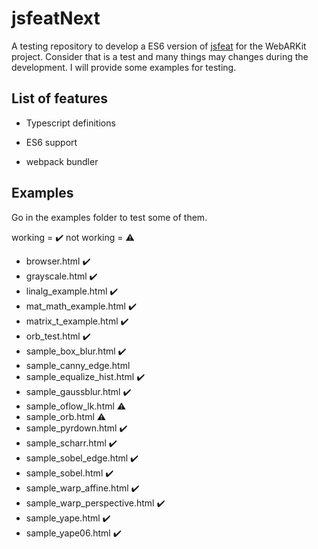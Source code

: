 # jsfeatNext

A testing repository to develop a ES6 version of [jsfeat](https://github.com/inspirit/jsfeat) for the WebARKit project. Consider that is a test and many things may changes during the development. I will provide some examples for testing.

## List of features

- Typescript definitions

- ES6 support

- webpack bundler

## Examples
Go in the examples folder to test some of them.

working = ✔️ not working = ⚠️

- browser.html ✔️
- grayscale.html ✔️
- linalg_example.html ✔️
- mat_math_example.html ✔️
- matrix_t_example.html ✔️
- orb_test.html ✔️
- sample_box_blur.html ✔️
- sample_canny_edge.html 
- sample_equalize_hist.html ✔️
- sample_gaussblur.html ✔️
- sample_oflow_lk.html ⚠️
- sample_orb.html ⚠️
- sample_pyrdown.html ✔️
- sample_scharr.html ✔️
- sample_sobel_edge.html ✔️
- sample_sobel.html ✔️
- sample_warp_affine.html ✔️
- sample_warp_perspective.html ✔️
- sample_yape.html ✔️
- sample_yape06.html ✔️